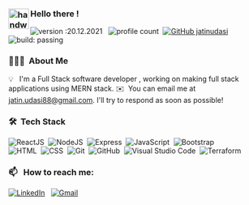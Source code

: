### <img alt="handwavegif" src="https://user-images.githubusercontent.com/39513876/112366216-8cfe7400-8cfe-11eb-8116-7d3dbae20e97.gif" width='40' align="left"/> Hello there !
![version :20.12.2021](https://img.shields.io/badge/version-23.09.2021-informational) &nbsp;
![profile count](https://komarev.com/ghpvc/?username=jatinudasi&color=red)&nbsp;
[![GitHub jatinudasi](https://img.shields.io/github/followers/jatinudasi?label=follow&style=social)](https://github.com/jatinudasi)&nbsp;
![build: passing](https://img.shields.io/badge/build-passing-success)
### 👨🏻‍💻 &nbsp;About Me

💡 &nbsp; I'm a Full Stack software developer , working on making full stack applications using MERN stack. 
✉️ &nbsp;You can email me at jatin.udasi88@gmail.com. I'll try to respond as soon as possible!


### 🛠 &nbsp;Tech Stack


![ReactJS](https://img.shields.io/badge/-React-05122A?style=flat&logo=react)&nbsp;
![NodeJS](https://img.shields.io/badge/-NodeJS-05122A?style=flat&logo=node.js)&nbsp;
![Express](https://img.shields.io/badge/-Express-05122A?style=flat&logo=express)&nbsp;
![JavaScript](https://img.shields.io/badge/-JavaScript-05122A?style=flat&logo=javascript)&nbsp;
![Bootstrap](https://img.shields.io/badge/-Bootstrap-05122A?style=flat&logo=bootstrap&logoColor=563D7C)\
![HTML](https://img.shields.io/badge/-HTML-05122A?style=flat&logo=HTML5)&nbsp;
![CSS](https://img.shields.io/badge/-CSS-05122A?style=flat&logo=CSS3&logoColor=1572B6)&nbsp;
![Git](https://img.shields.io/badge/-Git-05122A?style=flat&logo=git)&nbsp;
![GitHub](https://img.shields.io/badge/-GitHub-05122A?style=flat&logo=github)&nbsp;
![Visual Studio Code](https://img.shields.io/badge/-Visual%20Studio%20Code-05122A?style=flat&logo=visual-studio-code&logoColor=007ACC)&nbsp;
![Terraform](https://img.shields.io/badge/-GitHub-05122A?style=flat&logo=terraform)&nbsp;

### 📫 &nbsp; How to reach me:

<a href="https://www.linkedin.com/in/jatin-udasi-536251212/"><img alt="LinkedIn" src="https://img.shields.io/badge/linkedin%20-%230077B5.svg?&style=flat&logo=linkedin&logoColor=white"/></a> &nbsp;
<a href="mailto:jatin.udasi88@gmail.com"><img alt="Gmail" src="https://img.shields.io/badge/Gmail-D14836?style=flat&logo=gmail&logoColor=white" /></a> &nbsp;
